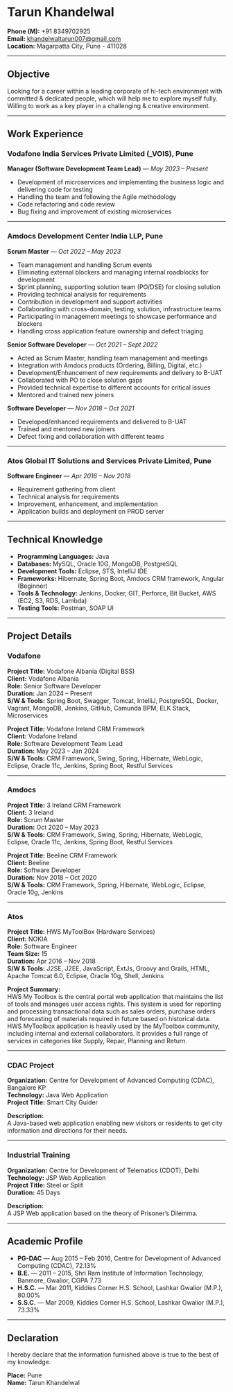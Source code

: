 # Tarun Khandelwal

**Phone (M):** +91 8349702925  
**Email:** khandelwaltarun007@gmail.com  
**Location:** Magarpatta City, Pune - 411028  

---

## Objective

Looking for a career within a leading corporate of hi-tech environment with committed & dedicated people, which will help me to explore myself fully. Willing to work as a key player in a challenging & creative environment.

---

## Work Experience

### Vodafone India Services Private Limited (_VOIS), Pune  
**Manager (Software Development Team Lead)** — *May 2023 – Present*  
- Development of microservices and implementing the business logic and delivering code for testing  
- Handling the team and following the Agile methodology  
- Code refactoring and code review  
- Bug fixing and improvement of existing microservices  

---

### Amdocs Development Center India LLP, Pune  

**Scrum Master** — *Oct 2022 – May 2023*  
- Team management and handling Scrum events  
- Eliminating external blockers and managing internal roadblocks for development  
- Sprint planning, supporting solution team (PO/DSE) for closing solution  
- Providing technical analysis for requirements  
- Contribution in development and support activities  
- Collaborating with cross-domain, testing, solution, infrastructure teams  
- Participating in management meetings to showcase performance and blockers  
- Handling cross application feature ownership and defect triaging  

**Senior Software Developer** — *Oct 2021 – Sept 2022*  
- Acted as Scrum Master, handling team management and meetings  
- Integration with Amdocs products (Ordering, Billing, Digital, etc.)  
- Development/Enhancement of new requirements and delivery to B-UAT  
- Collaborated with PO to close solution gaps  
- Provided technical expertise to different accounts for critical issues  
- Mentored and trained new joiners  

**Software Developer** — *Nov 2018 – Oct 2021*  
- Developed/enhanced requirements and delivered to B-UAT  
- Trained and mentored new joiners  
- Defect fixing and collaboration with different teams  

---

### Atos Global IT Solutions and Services Private Limited, Pune  
**Software Engineer** — *Apr 2016 – Nov 2018*  
- Requirement gathering from client  
- Technical analysis for requirements  
- Improvement, enhancement, and implementation  
- Application builds and deployment on PROD server  

---

## Technical Knowledge

- **Programming Languages:** Java  
- **Databases:** MySQL, Oracle 10G, MongoDB, PostgreSQL  
- **Development Tools:** Eclipse, STS, IntelliJ IDE  
- **Frameworks:** Hibernate, Spring Boot, Amdocs CRM framework, Angular (Beginner)  
- **Tools & Technology:** Jenkins, Docker, GIT, Perforce, Bit Bucket, AWS (EC2, S3, RDS, Lambda)  
- **Testing Tools:** Postman, SOAP UI  

---

## Project Details

### Vodafone  

**Project Title:** Vodafone Albania (Digital BSS)  
**Client:** Vodafone Albania  
**Role:** Senior Software Developer  
**Duration:** Jan 2024 – Present  
**S/W & Tools:** Spring Boot, Swagger, Tomcat, IntelliJ, PostgreSQL, Docker, Vagrant, MongoDB, Jenkins, GitHub, Camunda BPM, ELK Stack, Microservices  

**Project Title:** Vodafone Ireland CRM Framework  
**Client:** Vodafone Ireland  
**Role:** Software Development Team Lead  
**Duration:** May 2023 – Jan 2024  
**S/W & Tools:** CRM Framework, Swing, Spring, Hibernate, WebLogic, Eclipse, Oracle 11c, Jenkins, Spring Boot, Restful Services  

---

### Amdocs  

**Project Title:** 3 Ireland CRM Framework  
**Client:** 3 Ireland  
**Role:** Scrum Master  
**Duration:** Oct 2020 – May 2023  
**S/W & Tools:** CRM Framework, Swing, Spring, Hibernate, WebLogic, Eclipse, Oracle 11c, Jenkins, Spring Boot, Restful Services  

**Project Title:** Beeline CRM Framework  
**Client:** Beeline  
**Role:** Software Developer  
**Duration:** Nov 2018 – Oct 2020  
**S/W & Tools:** CRM Framework, Spring, Hibernate, WebLogic, Eclipse, Oracle 10g, Jenkins  

---

### Atos  

**Project Title:** HWS MyToolBox (Hardware Services)  
**Client:** NOKIA  
**Role:** Software Engineer  
**Team Size:** 15  
**Duration:** Apr 2016 – Nov 2018  
**S/W & Tools:** J2SE, J2EE, JavaScript, ExtJs, Groovy and Grails, HTML, Apache Tomcat 6.0, Eclipse, Oracle 10g, Shell, Jenkins  

**Project Summary:**  
HWS My Toolbox is the central portal web application that maintains the list of tools and manages user access rights. This system is used for reporting and processing transactional data such as sales orders, purchase orders and forecasting of materials required in future based on historical data.  
HWS MyToolbox application is heavily used by the MyToolbox community, including internal and external collaborators. It provides a full range of services in categories like Supply, Repair, Planning and Return.  

---

### CDAC Project  

**Organization:** Centre for Development of Advanced Computing (CDAC), Bangalore KP  
**Technology:** Java Web Application  
**Project Title:** Smart City Guider  

**Description:**  
A Java-based web application enabling new visitors or residents to get city information and directions for their needs.  

---

### Industrial Training  

**Organization:** Centre for Development of Telematics (CDOT), Delhi  
**Technology:** JSP Web Application  
**Project Title:** Steel or Split  
**Duration:** 45 Days  

**Description:**  
A JSP Web application based on the theory of Prisoner’s Dilemma.  

---

## Academic Profile

- **PG-DAC** — Aug 2015 – Feb 2016, Centre for Development of Advanced Computing (CDAC), 72.13%  
- **B.E.** — 2011 – 2015, Shri Ram Institute of Information Technology, Banmore, Gwalior, CGPA 7.73  
- **H.S.C.** — Mar 2011, Kiddies Corner H.S. School, Lashkar Gwalior (M.P.), 80.00%  
- **S.S.C.** — Mar 2009, Kiddies Corner H.S. School, Lashkar Gwalior (M.P.), 73.33%  

---

## Declaration

I hereby declare that the information furnished above is true to the best of my knowledge.  

**Place:** Pune  
**Name:** Tarun Khandelwal  
